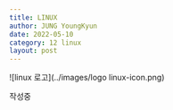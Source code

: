 ```yaml
---
title: LINUX
author: JUNG YoungKyun
date: 2022-05-10
category: 12 linux
layout: post
---
```


![linux 로고](../images/logo linux-icon.png)

작성중
